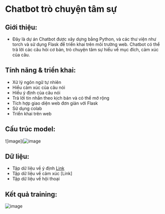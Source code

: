 # Chatbot trò chuyện tâm sự
## Giới thiệu:
* Đây là dự án Chatbot được xây dựng bằng Python, và các thư viện như torch và sử dụng Flask để triển khai trên môi trường web. Chatbot có thể trả lời các câu hỏi cơ bản, trò chuyện tâm sự hiểu về mục đích, cảm xúc của câu.
## Tính năng & triển khai:
* Xử lý ngôn ngữ tự nhiên
* Hiểu cảm xúc của câu nói
* Hiểu ý định của câu nói
* Trả lời tin nhắn theo kịch bản và có thể mở rộng
* Tích hợp giao diện web đơn giản với Flask
* Sử dụng colab
* Triển khai trên web
  
## Cấu trúc model:
![image](![image](https://github.com/user-attachments/assets/fea7fa84-8597-4afd-93ed-0179e60fb737)
## Dữ liệu:
* Tập dữ liệu về ý định [Link](https://huggingface.co/datasets/clinc/clinc_oos)
* Tập dữ liệu về cảm xúc [Link]
* Tập dữ liệu về hội thoại
## Kết quả training:
![image](https://github.com/user-attachments/assets/17b3600a-8fca-472f-b853-29251fb01547)
